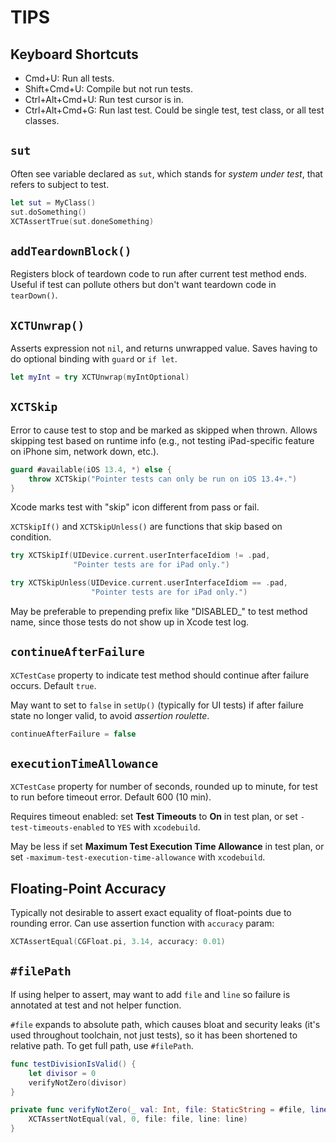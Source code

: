# TIPS

## Keyboard Shortcuts

* Cmd+U: Run all tests.
* Shift+Cmd+U: Compile but not run tests.
* Ctrl+Alt+Cmd+U: Run test cursor is in.
* Ctrl+Alt+Cmd+G: Run last test. Could be single test, test class, or all test classes.

## `sut`

Often see variable declared as `sut`, which stands for *system under test*, that refers to subject to test.

```swift
let sut = MyClass()
sut.doSomething()
XCTAssertTrue(sut.doneSomething)
```

## `addTeardownBlock()`

Registers block of teardown code to run after current test method ends. Useful if test can pollute others but don't want teardown code in `tearDown()`.

## `XCTUnwrap()`

Asserts expression not `nil`, and returns unwrapped value. Saves having to do optional binding with `guard` or `if let`.

```swift
let myInt = try XCTUnwrap(myIntOptional)
```

## `XCTSkip`

Error to cause test to stop and be marked as skipped when thrown. Allows skipping test based on runtime info (e.g., not testing iPad-specific feature on iPhone sim, network down, etc.).

```swift
guard #available(iOS 13.4, *) else {
    throw XCTSkip("Pointer tests can only be run on iOS 13.4+.")
}
```

Xcode marks test with "skip" icon different from pass or fail.

`XCTSkipIf()` and `XCTSkipUnless()` are functions that skip based on condition.

```swift
try XCTSkipIf(UIDevice.current.userInterfaceIdiom != .pad,
              "Pointer tests are for iPad only.")

try XCTSkipUnless(UIDevice.current.userInterfaceIdiom == .pad,
                  "Pointer tests are for iPad only.")
```

May be preferable to prepending prefix like "DISABLED_" to test method name, since those tests do not show up in Xcode test log.

## `continueAfterFailure`

`XCTestCase` property to indicate test method should continue after failure occurs. Default `true`.

May want to set to `false` in `setUp()` (typically for UI tests) if after failure state no longer valid, to avoid *assertion roulette*.

```swift
continueAfterFailure = false
```

## `executionTimeAllowance`

`XCTestCase` property for number of seconds, rounded up to minute, for test to run before timeout error. Default 600 (10 min).

Requires timeout enabled: set **Test Timeouts** to **On** in test plan, or set `-test-timeouts-enabled` to `YES` with `xcodebuild`.

May be less if set **Maximum Test Execution Time Allowance** in test plan, or set `-maximum-test-execution-time-allowance` with `xcodebuild`.

## Floating-Point Accuracy

Typically not desirable to assert exact equality of float-points due to rounding error. Can use assertion function with `accuracy` param:

```swift
XCTAssertEqual(CGFloat.pi, 3.14, accuracy: 0.01)
```

## `#filePath`

If using helper to assert, may want to add `file` and `line` so failure is annotated at test and not helper function.

`#file` expands to absolute path, which causes bloat and security leaks (it's used throughout toolchain, not just tests), so it has been shortened to relative path. To get full path, use `#filePath`.

```swift
func testDivisionIsValid() {
    let divisor = 0
    verifyNotZero(divisor)
}

private func verifyNotZero(_ val: Int, file: StaticString = #file, line: UInt = #line) {
    XCTAssertNotEqual(val, 0, file: file, line: line)
}
```
